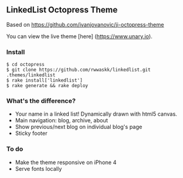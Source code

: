 ## LinkedList Octopress Theme

Based on https://github.com/ivanjovanovic/ji-octopress-theme

You can view the live theme [here] (https://www.unary.io).

### Install
```shell
$ cd octopress
$ git clone https://github.com/rwwaskk/linkedlist.git .themes/linkedlist
$ rake install['linkedlist']
$ rake generate && rake deploy
```

### What's the difference?
* Your name in a linked list! Dynamically drawn with html5 canvas.
* Main navigation: blog, archive, about 
* Show previous/next blog on individual blog's page
* Sticky footer

### To do 
* Make the theme responsive on iPhone 4
* Serve fonts locally


